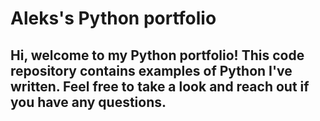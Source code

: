 # Aleks's Python portfolio

## Hi, welcome to my Python portfolio! This code repository contains examples of Python I've written. Feel free to take a look and reach out if you have any questions.
